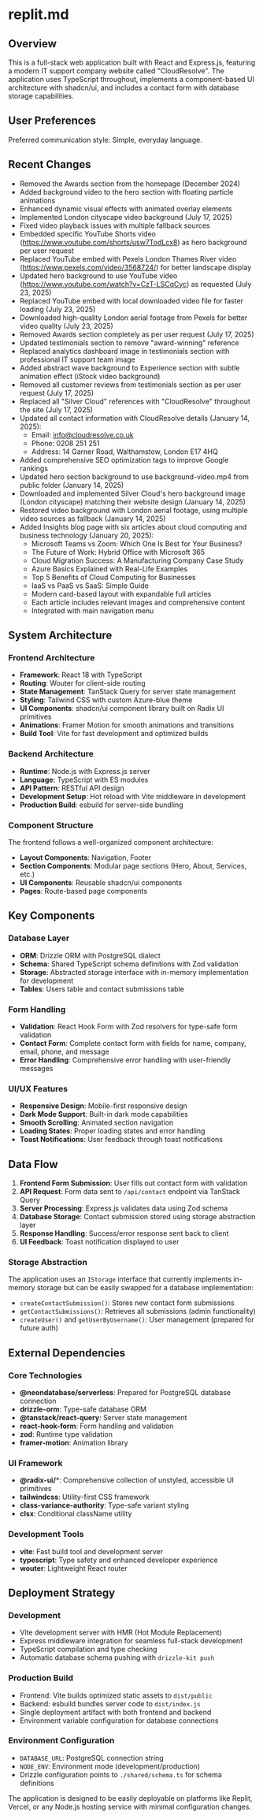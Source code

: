 # replit.md

## Overview

This is a full-stack web application built with React and Express.js, featuring a modern IT support company website called "CloudResolve". The application uses TypeScript throughout, implements a component-based UI architecture with shadcn/ui, and includes a contact form with database storage capabilities.

## User Preferences

Preferred communication style: Simple, everyday language.

## Recent Changes

- Removed the Awards section from the homepage (December 2024)
- Added background video to the hero section with floating particle animations
- Enhanced dynamic visual effects with animated overlay elements
- Implemented London cityscape video background (July 17, 2025)
- Fixed video playback issues with multiple fallback sources
- Embedded specific YouTube Shorts video (https://www.youtube.com/shorts/usw7TodLcx8) as hero background per user request
- Replaced YouTube embed with Pexels London Thames River video (https://www.pexels.com/video/3568724/) for better landscape display
- Updated hero background to use YouTube video (https://www.youtube.com/watch?v=CzT-LSCqCyc) as requested (July 23, 2025)
- Replaced YouTube embed with local downloaded video file for faster loading (July 23, 2025)
- Downloaded high-quality London aerial footage from Pexels for better video quality (July 23, 2025)
- Removed Awards section completely as per user request (July 17, 2025)
- Updated testimonials section to remove "award-winning" reference
- Replaced analytics dashboard image in testimonials section with professional IT support team image
- Added abstract wave background to Experience section with subtle animation effect (iStock video background)
- Removed all customer reviews from testimonials section as per user request (July 17, 2025)
- Replaced all "Silver Cloud" references with "CloudResolve" throughout the site (July 17, 2025)
- Updated all contact information with CloudResolve details (January 14, 2025):
  - Email: info@cloudresolve.co.uk
  - Phone: 0208 251 251
  - Address: 14 Garner Road, Walthamstow, London E17 4HQ
- Added comprehensive SEO optimization tags to improve Google rankings
- Updated hero section background to use background-video.mp4 from public folder (January 14, 2025)
- Downloaded and implemented Silver Cloud's hero background image (London cityscape) matching their website design (January 14, 2025)
- Restored video background with London aerial footage, using multiple video sources as fallback (January 14, 2025)
- Added Insights blog page with six articles about cloud computing and business technology (January 20, 2025):
  - Microsoft Teams vs Zoom: Which One Is Best for Your Business?
  - The Future of Work: Hybrid Office with Microsoft 365
  - Cloud Migration Success: A Manufacturing Company Case Study
  - Azure Basics Explained with Real-Life Examples
  - Top 5 Benefits of Cloud Computing for Businesses
  - IaaS vs PaaS vs SaaS: Simple Guide
  - Modern card-based layout with expandable full articles
  - Each article includes relevant images and comprehensive content
  - Integrated with main navigation menu

## System Architecture

### Frontend Architecture
- **Framework**: React 18 with TypeScript
- **Routing**: Wouter for client-side routing
- **State Management**: TanStack Query for server state management
- **Styling**: Tailwind CSS with custom Azure-blue theme
- **UI Components**: shadcn/ui component library built on Radix UI primitives
- **Animations**: Framer Motion for smooth animations and transitions
- **Build Tool**: Vite for fast development and optimized builds

### Backend Architecture
- **Runtime**: Node.js with Express.js server
- **Language**: TypeScript with ES modules
- **API Pattern**: RESTful API design
- **Development Setup**: Hot reload with Vite middleware in development
- **Production Build**: esbuild for server-side bundling

### Component Structure
The frontend follows a well-organized component architecture:
- **Layout Components**: Navigation, Footer
- **Section Components**: Modular page sections (Hero, About, Services, etc.)
- **UI Components**: Reusable shadcn/ui components
- **Pages**: Route-based page components

## Key Components

### Database Layer
- **ORM**: Drizzle ORM with PostgreSQL dialect
- **Schema**: Shared TypeScript schema definitions with Zod validation
- **Storage**: Abstracted storage interface with in-memory implementation for development
- **Tables**: Users table and contact submissions table

### Form Handling
- **Validation**: React Hook Form with Zod resolvers for type-safe form validation
- **Contact Form**: Complete contact form with fields for name, company, email, phone, and message
- **Error Handling**: Comprehensive error handling with user-friendly messages

### UI/UX Features
- **Responsive Design**: Mobile-first responsive design
- **Dark Mode Support**: Built-in dark mode capabilities
- **Smooth Scrolling**: Animated section navigation
- **Loading States**: Proper loading states and error handling
- **Toast Notifications**: User feedback through toast notifications

## Data Flow

1. **Frontend Form Submission**: User fills out contact form with validation
2. **API Request**: Form data sent to `/api/contact` endpoint via TanStack Query
3. **Server Processing**: Express.js validates data using Zod schema
4. **Database Storage**: Contact submission stored using storage abstraction layer
5. **Response Handling**: Success/error response sent back to client
6. **UI Feedback**: Toast notification displayed to user

### Storage Abstraction
The application uses an `IStorage` interface that currently implements in-memory storage but can be easily swapped for a database implementation:
- `createContactSubmission()`: Stores new contact form submissions
- `getContactSubmissions()`: Retrieves all submissions (admin functionality)
- `createUser()` and `getUserByUsername()`: User management (prepared for future auth)

## External Dependencies

### Core Technologies
- **@neondatabase/serverless**: Prepared for PostgreSQL database connection
- **drizzle-orm**: Type-safe database ORM
- **@tanstack/react-query**: Server state management
- **react-hook-form**: Form handling and validation
- **zod**: Runtime type validation
- **framer-motion**: Animation library

### UI Framework
- **@radix-ui/***: Comprehensive collection of unstyled, accessible UI primitives
- **tailwindcss**: Utility-first CSS framework
- **class-variance-authority**: Type-safe variant styling
- **clsx**: Conditional className utility

### Development Tools
- **vite**: Fast build tool and development server
- **typescript**: Type safety and enhanced developer experience
- **wouter**: Lightweight React router

## Deployment Strategy

### Development
- Vite development server with HMR (Hot Module Replacement)
- Express middleware integration for seamless full-stack development
- TypeScript compilation and type checking
- Automatic database schema pushing with `drizzle-kit push`

### Production Build
- Frontend: Vite builds optimized static assets to `dist/public`
- Backend: esbuild bundles server code to `dist/index.js`
- Single deployment artifact with both frontend and backend
- Environment variable configuration for database connections

### Environment Configuration
- `DATABASE_URL`: PostgreSQL connection string
- `NODE_ENV`: Environment mode (development/production)
- Drizzle configuration points to `./shared/schema.ts` for schema definitions

The application is designed to be easily deployable on platforms like Replit, Vercel, or any Node.js hosting service with minimal configuration changes.